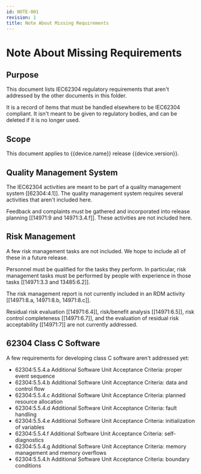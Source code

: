 ```yaml
---
id: NOTE-001
revision: 1
title: Note About Missing Requirements
---
```


# Note About Missing Requirements

## Purpose

This document lists IEC62304 regulatory requirements that aren't addressed by
the other documents in this folder.

It is a record of items that must be handled elsewhere to be IEC62304
compliant. It isn't meant to be given to regulatory bodies, and can be deleted
if it is no longer used.

## Scope

This document applies to {{device.name}} release {{device.version}}.

## Quality Management System

The IEC62304 activities are meant to be part of a quality management system
[[62304:4.1]]. The quality management system requires several activities that
aren't included here.

Feedback and complaints must be gathered and incorporated into release planning
[[14971:9 and 14971:3.4.f]]. These activities are not included here.

## Risk Management

A few risk management tasks are not included. We hope to include all of these
in a future release.

Personnel must be qualified for the tasks they perform. In particular, risk
management tasks must be performed by people with experience in those tasks
[[14971:3.3 and 13485:6.2]].

The risk management report is not currently included in an RDM activity
[[14971:8.a, 14971:8.b, 14971:8.c]].

Residual risk evaluation [[14971:6.4]], risk/benefit analysis [[14971:6.5]],
risk control completeness [[14971:6.7]], and the evaluation of residual risk
acceptability [[14971:7]] are not currently addressed.

## 62304 Class C Software

A few requirements for developing class C software aren't addressed yet:

- 62304:5.5.4.a Additional Software Unit Acceptance Criteria: proper event
  sequence
- 62304:5.5.4.b Additional Software Unit Acceptance Criteria: data and control
  flow
- 62304:5.5.4.c Additional Software Unit Acceptance Criteria: planned resource
  allocation
- 62304:5.5.4.d Additional Software Unit Acceptance Criteria: fault handling
- 62304:5.5.4.e Additional Software Unit Acceptance Criteria: initialization of
  variables
- 62304:5.5.4.f Additional Software Unit Acceptance Criteria: self-diagnostics
- 62304:5.5.4.g Additional Software Unit Acceptance Criteria: memory management
  and memory overflows
- 62304:5.5.4.h Additional Software Unit Acceptance Criteria: boundary
  conditions
